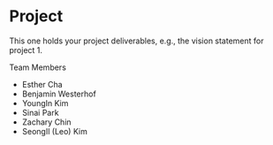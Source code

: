 # Project
This one holds your project deliverables, e.g., the vision statement for project 1.


Team Members
- Esther Cha
- Benjamin Westerhof
- YoungIn Kim
- Sinai Park
- Zachary Chin
- SeongIl (Leo) Kim
